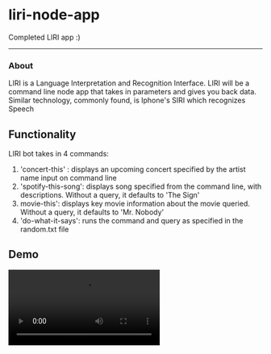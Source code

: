 # liri-node-app

Completed LIRI app :)

---

### About

LIRI is a Language Interpretation and Recognition Interface. LIRI will be a command line node app that takes in parameters and gives you back data.
Similar technology, commonly found, is Iphone's SIRI which recognizes Speech

## Functionality

LIRI bot takes in 4 commands:

1. 'concert-this' : displays an upcoming concert specified by the artist name input on command line
2. 'spotify-this-song': displays song specified from the command line, with descriptions. Without a query, it defaults to 'The Sign'
3. movie-this': displays key movie information about the movie queried. Without a query, it defaults to 'Mr. Nobody'
4. 'do-what-it-says': runs the command and query as specified in the random.txt file

## Demo

![alt text](https://github.com/sherriejudy/liri-node-app/blob/master/demo.webm "Demo Video")
